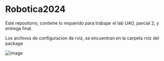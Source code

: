 # Robotica2024
Este repositorio, contiene lo requerido para trabajar el lab UAO, parcial 2, y entrega final.

Los archivos de configuracion de rviz, se encuentran en la carpeta rviz del package

![image](https://github.com/kevinanthony2079/Robotica2024/assets/92235837/faea6c3b-017c-4ba8-8af0-528fc5592f45)
